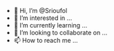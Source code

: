 - 👋 Hi, I’m @Srioufol
- 👀 I’m interested in ...
- 🌱 I’m currently learning ...
- 💞️ I’m looking to collaborate on ...
- 📫 How to reach me ...

<!---
Srioufol/Srioufol is a ✨ special ✨ repository because its `README.md` (this file) appears on your GitHub profile.
You can click the Preview link to take a look at your changes.
--->
